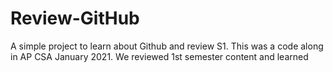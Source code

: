 # Review-GitHub
A simple project to learn about Github and review S1. This was a code along in AP CSA January 2021. We reviewed 1st semester content and learned 
